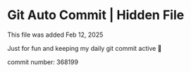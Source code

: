 # Git Auto Commit | Hidden File

This file was added Feb 12, 2025

Just for fun and keeping my daily git commit active 🤪

commit number: 368199
